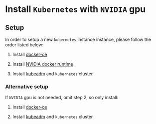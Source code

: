 # Install `Kubernetes` with `NVIDIA` gpu

## Setup
In order to setup a new `kubernetes` instance instance, please follow the order listed below:

1) Install [docker-ce](INSTALL-DOCKER-CE.md)

1) Install [NVIDIA docker runtime](INSTALL-NVIDIA-DOCKER-RUNTIME.md)

1) Install [kubeadm](INSTALL-KUBEADM.md) and `kubernetes` cluster

### Alternative setup
If `NVIDIA` gpu is not needed, omit step 2, so only install:

1) Install [docker-ce](INSTALL-DOCKER-CE.md)

1) Install [kubeadm](INSTALL-KUBEADM.md) and `kubernetes` cluster
